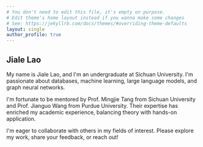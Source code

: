 ```yaml
---
# You don't need to edit this file, it's empty on purpose.
# Edit theme's home layout instead if you wanna make some changes
# See: https://jekyllrb.com/docs/themes/#overriding-theme-defaults
layout: single
author_profile: true
---
```



## Jiale Lao

My name is Jiale Lao, and I'm an undergraduate at Sichuan University. I'm passionate about databases, machine learning, large language models, and graph neural networks.

I'm fortunate to be mentored by Prof. Mingjie Tang from Sichuan University and Prof. Jianguo Wang from Purdue University. Their expertise has enriched my academic experience, balancing theory with hands-on application.

I'm eager to collaborate with others in my fields of interest. Please explore my work, share your feedback, or reach out!